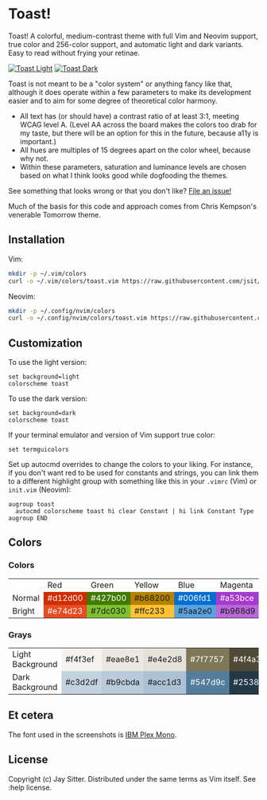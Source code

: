 # Toast!

Toast! A colorful, medium-contrast theme with full Vim and Neovim support, true
color and 256-color support, and automatic light and dark variants. Easy to read
without frying your retinae.

[![Toast Light](https://live.staticflickr.com/65535/50524666302_001703f6b1_b.jpg)](https://flic.kr/p/2jYG83f)
[![Toast Dark](https://live.staticflickr.com/65535/50524666187_1866f8a909_b.jpg)](https://flic.kr/p/2jYG81g)

Toast is not meant to be a "color system" or anything fancy like that,
although it does operate within a few parameters to make its development
easier and to aim for some degree of theoretical color harmony.

- All text has (or should have) a contrast ratio of at least 3:1, meeting WCAG
  level A. (Level AA across the board makes the colors too drab for my taste,
  but there will be an option for this in the future, because a11y is
  important.)
- All hues are multiples of 15 degrees apart on the color wheel, because why
  not.
- Within these parameters, saturation and luminance levels are chosen based on
  what I think looks good while dogfooding the themes.

See something that looks wrong or that you don't like? [File an
issue!](https://github.com/jsit/toast.vim/issues)

Much of the basis for this code and approach comes from Chris Kempson's
venerable Tomorrow theme.

## Installation

Vim:

```sh
mkdir -p ~/.vim/colors
curl -o ~/.vim/colors/toast.vim https://raw.githubusercontent.com/jsit/toast.vim/master/colors/toast.vim
```

Neovim:

```sh
mkdir -p ~/.config/nvim/colors
curl -o ~/.config/nvim/colors/toast.vim https://raw.githubusercontent.com/jsit/toast.vim/master/colors/toast.vim
```

## Customization

To use the light version:

```vim
set background=light
colorscheme toast
```
To use the dark version:

```vim
set background=dark
colorscheme toast
```

If your terminal emulator and version of Vim support true color:

```vim
set termguicolors
```

Set up autocmd overrides to change the colors to your liking. For instance, if
you don't want red to be used for constants and strings, you can link them to a
different highlight group with something like this in your `.vimrc` (Vim) or
`init.vim` (Neovim):

```vim
augroup toast
  autocmd colorscheme toast hi clear Constant | hi link Constant Type
augroup END
```

## Colors

### Colors

<table>
<tr>
  <td></td>
  <td>Red</td>
  <td>Green</td>
  <td>Yellow</td>
  <td>Blue</td>
  <td>Magenta</td>
  <td>Cyan</td>
</tr>

<tr>
  <td>Normal</td>
  <td style="background-color: #d12d00; color: #fff;">#d12d00</td>
  <td style="background-color: #427b00; color: #fff;">#427b00</td>
  <td style="background-color: #b68200;">#b68200</td>
  <td style="background-color: #006fd1; color: #fff;">#006fd1</td>
  <td style="background-color: #a53bce; color: #fff;">#a53bce</td>
  <td style="background-color: #119c97; color: #fff;">#119c97</td>
</tr>

<tr>
  <td>Bright</td>
  <td style="background-color: #e74d23; color: #fff;">#e74d23</td>
  <td style="background-color: #7dc030;">#7dc030</td>
  <td style="background-color: #ffc233;">#ffc233</td>
  <td style="background-color: #5aa2e0;">#5aa2e0</td>
  <td style="background-color: #b968d9;">#b968d9</td>
  <td style="background-color: #15c1bb;">#15c1bb</td>
</tr>
</table>

### Grays

<table>
<tr>
  <td>Light Background</td>
  <td style="background-color: #f4f3ef;">#f4f3ef</td>
  <td style="background-color: #eae8e1;">#eae8e1</td>
  <td style="background-color: #e4e2d8;">#e4e2d8</td>
  <td style="background-color: #7f7757; color: #fff;">#7f7757</td>
  <td style="background-color: #4f4a36; color: #fff;">#4f4a36</td>
  <td style="background-color: #423e2e; color: #fff;">#423e2e</td>
  <td style="background-color: #323434; color: #fff;">#323434</td>
</tr>
<tr>
  <td>Dark Background</td>
  <td style="background-color: #c3d2df;">#c3d2df</td>
  <td style="background-color: #b9cbda;">#b9cbda</td>
  <td style="background-color: #acc1d3;">#acc1d3</td>
  <td style="background-color: #547d9c; color: #fff;">#547d9c</td>
  <td style="background-color: #253846; color: #fff;">#253846</td>
  <td style="background-color: #1e2d38; color: #fff;">#1e2d38</td>
  <td style="background-color: #17222b; color: #fff;">#17222b</td>
</tr>
</table>

## Et cetera

The font used in the screenshots is [IBM Plex Mono](https://github.com/IBM/plex).

## License

Copyright (c) Jay Sitter. Distributed under the same terms as Vim itself. See
:help license.
